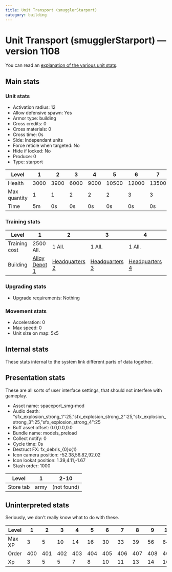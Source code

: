 ```yaml
---
title: Unit Transport (smugglerStarport)
category: building
---
```


# Unit Transport (smugglerStarport) — version 1108

You can read an [explanation  of the various unit stats](unitexplained.md).

## Main stats

### Unit stats

  * Activation radius: 12
  * Allow defensive spawn: Yes
  * Armor type: building
  * Cross credits: 0
  * Cross materials: 0
  * Cross time: 0s
  * Side: Independant units
  * Force reticle when targeted: No
  * Hide if locked: No
  * Produce: 0
  * Type: starport

|Level       |1   |2   |3   |4   |5    |6    |7    |8    |9    |10   |
|------------|----|----|----|----|-----|-----|-----|-----|-----|-----|
|Health      |3000|3900|6000|9000|10500|12000|13500|15000|16500|18000|
|Max quantity|1   |1   |2   |2   |2    |3    |3    |3    |4    |4    |
|Time        |5m  |0s  |0s  |0s  |0s   |0s   |0s   |0s   |0s   |0s   |


### Training stats

|Level        |1                                             |2                                |3                                |4                                |5                                |6                                |7                                |8                                |9                                |10                                |
|-------------|----------------------------------------------|---------------------------------|---------------------------------|---------------------------------|---------------------------------|---------------------------------|---------------------------------|---------------------------------|---------------------------------|----------------------------------|
|Training cost|2500 All.                                     |1 All.                           |1 All.                           |1 All.                           |1 All.                           |1 All.                           |1 All.                           |1 All.                           |1 All.                           |1 All.                            |
|Building     |[Alloy Depot 1](smugglerMaterialsStorage.html)|[Headquarters 2](smugglerHQ.html)|[Headquarters 3](smugglerHQ.html)|[Headquarters 4](smugglerHQ.html)|[Headquarters 5](smugglerHQ.html)|[Headquarters 6](smugglerHQ.html)|[Headquarters 7](smugglerHQ.html)|[Headquarters 8](smugglerHQ.html)|[Headquarters 9](smugglerHQ.html)|[Headquarters 10](smugglerHQ.html)|


### Upgrading stats

  * Upgrade requirements: Nothing

### Movement stats

  * Acceleration: 0
  * Max speed: 0
  * Unit size on map: 5x5

## Internal stats

These stats internal to the system link different parts of data together.


## Presentation stats

These are all sorts of user interface settings, that should not interfere with gameplay.

  * Asset name: spaceport_smg-mod
  * Audio death: "sfx_explosion_strong_1":25,"sfx_explosion_strong_2":25,"sfx_explosion_strong_3":25,"sfx_explosion_strong_4":25
  * Buff asset offset: 0.0,0.0,0.0
  * Bundle name: models_preload
  * Collect notify: 0
  * Cycle time: 0s
  * Destruct FX: fx_debris_{0}x{1}
  * Icon camera position: -52.38,56.82,92.02
  * Icon lookat position: 1.39,4.11,-1.67
  * Stash order: 1000

|Level    |1   |2-10       |
|---------|----|-----------|
|Store tab|army|(not found)|


## Uninterpreted stats

Seriously, we don't really know what to do with these.

|Level |1  |2  |3  |4  |5  |6  |7  |8  |9  |10 |
|------|---|---|---|---|---|---|---|---|---|---|
|Max XP|3  |5  |10 |14 |16 |30 |33 |39 |56 |64 |
|Order |400|401|402|403|404|405|406|407|408|409|
|Xp    |3  |5  |5  |7  |8  |10 |11 |13 |14 |16 |


